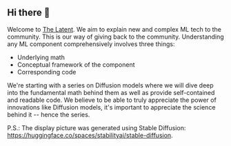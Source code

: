 ## Hi there 👋

Welcome to [The Latent](https://magic-with-latents.github.io/latent/). We aim to explain new and complex ML tech to the community. This is our way of giving back to the community. Understanding any ML component comprehensively involves three things:

* Underlying math
* Conceptual framework of the component
* Corresponding code 

We're starting with a series on Diffusion models where we will dive deep into the fundamental math behind them as well as provide self-contained and readable code. We believe to be able to truly appreciate the power of innovations like Diffusion models, it's important to appreciate the science behind it -- hence the series. 

P.S.: The display picture was generated using Stable Diffusion: https://huggingface.co/spaces/stabilityai/stable-diffusion. 
